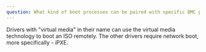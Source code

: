```yaml
---
question: What kind of boot processes can be paired with specific BMC protocols?
---
```


Drivers with "virtual media" in their name can use the virtual media technology to boot an ISO remotely. The other drivers require network boot, more specifically - iPXE.
